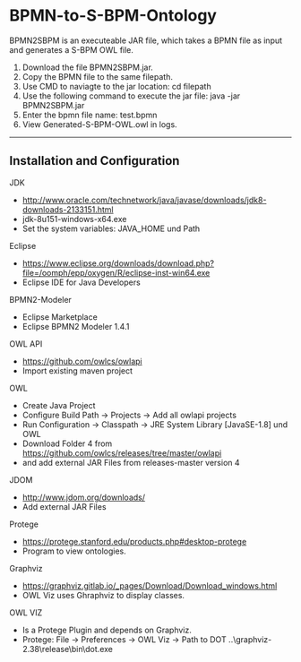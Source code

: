 # BPMN-to-S-BPM-Ontology
BPMN2SBPM is an executeable JAR file, which takes a BPMN file as input and generates a S-BPM OWL file.

1. Download the file BPMN2SBPM.jar.
2. Copy the BPMN file to the same filepath.
3. Use CMD to naviagte to the jar location: cd filepath
4. Use the following command to execute the jar file: java -jar BPMN2SBPM.jar
5. Enter the bpmn file name: test.bpmn
6. View Generated-S-BPM-OWL.owl in logs.

-----------------------------------------------------------------------------------------------------
Installation and Configuration 
-----------------------------------------------------------------------------------------------------

JDK
- http://www.oracle.com/technetwork/java/javase/downloads/jdk8-downloads-2133151.html
- jdk-8u151-windows-x64.exe
- Set the system variables: JAVA_HOME und Path 

Eclipse
- https://www.eclipse.org/downloads/download.php?file=/oomph/epp/oxygen/R/eclipse-inst-win64.exe
- Eclipse IDE for Java Developers

BPMN2-Modeler
- Eclipse Marketplace
- Eclipse BPMN2 Modeler 1.4.1

OWL API
- https://github.com/owlcs/owlapi
- Import existing maven project

OWL
- Create Java Project
- Configure Build Path -> Projects -> Add all owlapi projects
- Run Configuration -> Classpath -> JRE System Library [JavaSE-1.8] und OWL
- Download Folder 4 from https://github.com/owlcs/releases/tree/master/owlapi
- and add external JAR Files from releases-master version 4

JDOM
- http://www.jdom.org/downloads/
- Add external JAR Files

Protege
- https://protege.stanford.edu/products.php#desktop-protege
- Program to view ontologies.

Graphviz
- https://graphviz.gitlab.io/_pages/Download/Download_windows.html
- OWL Viz uses Ghraphviz to display classes.

OWL VIZ
- Is a Protege Plugin and depends on Graphviz.
- Protege: File -> Preferences -> OWL Viz -> Path to DOT ..\graphviz-2.38\release\bin\dot.exe
